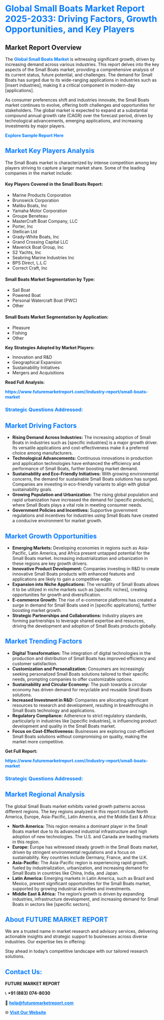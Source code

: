 <h1 style="color: #007BFF;">Global Small Boats Market Report 2025-2033: Driving Factors, Growth Opportunities, and Key Players</h1>

<section id="overview">
<h2>Market Report Overview</h2>
<p>The <a href="https://www.futuremarketreport.com//industry-report/small-boats-market" style="color: #007BFF; text-decoration: none;"><strong>Global Small Boats Market</strong></a> is witnessing significant growth, driven by increasing demand across various industries. This report delves into the key aspects of the Small Boats market, providing a comprehensive analysis of its current status, future potential, and challenges. The demand for Small Boats has surged due to its wide-ranging applications in industries such as [insert industries], making it a critical component in modern-day [applications].</p>
<p>As consumer preferences shift and industries innovate, the Small Boats market continues to evolve, offering both challenges and opportunities for stakeholders. The global market is expected to expand at a substantial compound annual growth rate (CAGR) over the forecast period, driven by technological advancements, emerging applications, and increasing investments by major players.</p>
</section>

<section id="overview">
<p><a href="https://www.futuremarketreport.com//request-sample/reportId=90767" style="color: #007BFF; text-decoration: none;"><strong>Explore Sample Report Here</strong></a></p>
</section>

<section id="key-players">
<h2 style="color: #007BFF;">Market Key Players Analysis</h2>
<p>The Small Boats market is characterized by intense competition among key players striving to capture a larger market share. Some of the leading companies in the market include:</p>
<h4>Key Players Covered in the Small Boats Report:</h4>
<ul><li>Marine Products Corporation</li><li>Brunswick Corporation</li><li>Malibu Boats, Inc</li><li>Yamaha Motor Corporation</li><li>Groupe Beneteau</li><li>MasterCraft Boat Company, LLC</li><li>Porter, Inc</li><li>Stellican Ltd</li><li>Grady-White Boats, Inc</li><li>Grand Crossing Capital LLC</li><li>Maverick Boat Group, Inc</li><li>S2 Yachts, Inc</li><li>Seabring Marine Industries Inc</li><li>BPS Direct, L.L.C</li><li>Correct Craft, Inc</li></ul>
<h4>Small Boats Market Segmentation by Type:</h4>
<ul><li>Sail Boat</li><li>Powered Boat</li><li>Personal Watercraft Boat (PWC)</li><li>Other</li></ul>

<h4>Small Boats Market Segmentation by Application:</h4>
<ul><li>Pleasure</li><li>Fishing</li><li>Other</li></ul>
<p><strong>Key Strategies Adopted by Market Players:</strong></p>
<ul>
<li>Innovation and R&D</li>
<li>Geographical Expansion</li>
<li>Sustainability Initiatives</li>
<li>Mergers and Acquisitions</li>
</ul>
</section>

<section>
<p><strong>Read Full Analysis: </strong></p><a href="https://www.futuremarketreport.com//industry-report/small-boats-market" style="color: #007BFF; text-decoration: none;"><strong>https://www.futuremarketreport.com//industry-report/small-boats-market</strong></a>
<h3 style="color: #007BFF;">Strategic Questions Addressed:</h3>
</section>

<section id="driving-factors">
<h2 style="color: #007BFF;">Market Driving Factors</h2>
<ul>
<li><strong>Rising Demand Across Industries:</strong> The increasing adoption of Small Boats in industries such as [specific industries] is a major growth driver. Its versatile applications and cost-effectiveness make it a preferred choice among manufacturers.</li>
<li><strong>Technological Advancements:</strong> Continuous innovations in production and application technologies have enhanced the efficiency and performance of Small Boats, further boosting market demand.</li>
<li><strong>Sustainability and Eco-Friendly Initiatives:</strong> With growing environmental concerns, the demand for sustainable Small Boats solutions has surged. Companies are investing in eco-friendly variants to align with global sustainability goals.</li>
<li><strong>Growing Population and Urbanization:</strong> The rising global population and rapid urbanization have increased the demand for [specific products], where Small Boats plays a vital role in meeting consumer needs.</li>
<li><strong>Government Policies and Incentives:</strong> Supportive government regulations and incentives for industries using Small Boats have created a conducive environment for market growth.</li>
</ul>
</section>

<section id="growth-opportunities">
<h2 style="color: #007BFF;">Market Growth Opportunities</h2>
<ul>
<li><strong>Emerging Markets:</strong> Developing economies in regions such as Asia-Pacific, Latin America, and Africa present untapped potential for the Small Boats market. Increasing industrialization and urbanization in these regions are key growth drivers.</li>
<li><strong>Innovative Product Development:</strong> Companies investing in R&D to create innovative Small Boats products with enhanced features and applications are likely to gain a competitive edge.</li>
<li><strong>Expansion into Niche Applications:</strong> The versatility of Small Boats allows it to be utilized in niche markets such as [specific niches], creating opportunities for growth and diversification.</li>
<li><strong>E-commerce Growth:</strong> The rise of e-commerce platforms has created a surge in demand for Small Boats used in [specific applications], further boosting market growth.</li>
<li><strong>Strategic Partnerships and Collaborations:</strong> Industry players are forming partnerships to leverage shared expertise and resources, driving the development and adoption of Small Boats products globally.</li>
</ul>
</section>

<section id="trending-factors">
<h2 style="color: #007BFF;">Market Trending Factors</h2>
<ul>
<li><strong>Digital Transformation:</strong> The integration of digital technologies in the production and distribution of Small Boats has improved efficiency and customer satisfaction.</li>
<li><strong>Customization and Personalization:</strong> Consumers are increasingly seeking personalized Small Boats solutions tailored to their specific needs, prompting companies to offer customizable options.</li>
<li><strong>Sustainability and Circular Economy:</strong> The push towards a circular economy has driven demand for recyclable and reusable Small Boats solutions.</li>
<li><strong>Increased Investment in R&D:</strong> Companies are allocating significant resources to research and development, resulting in breakthroughs in Small Boats technology and applications.</li>
<li><strong>Regulatory Compliance:</strong> Adherence to strict regulatory standards, particularly in industries like [specific industries], is influencing product development and quality in the Small Boats market.</li>
<li><strong>Focus on Cost-Effectiveness:</strong> Businesses are exploring cost-efficient Small Boats solutions without compromising on quality, making the market more competitive.</li>
</ul>
</section>

<section>
<p><strong>Get Full Report: </strong></p><a href="https://www.futuremarketreport.com//industry-report/small-boats-market" style="color: #007BFF; text-decoration: none;"><strong>https://www.futuremarketreport.com//industry-report/small-boats-market</strong></a>
<h3 style="color: #007BFF;">Strategic Questions Addressed:</h3>
</section>


<section id="regional-analysis">
<h2 style="color: #007BFF;">Market Regional Analysis</h2>
<p>The global Small Boats market exhibits varied growth patterns across different regions. The key regions analyzed in this report include North America, Europe, Asia-Pacific, Latin America, and the Middle East & Africa:</p>
<ul>
<li><strong>North America:</strong> This region remains a dominant player in the Small Boats market due to its advanced industrial infrastructure and high adoption of new technologies. The U.S. and Canada are leading markets in this region.</li>
<li><strong>Europe:</strong> Europe has witnessed steady growth in the Small Boats market, driven by stringent environmental regulations and a focus on sustainability. Key countries include Germany, France, and the U.K.</li>
<li><strong>Asia-Pacific:</strong> The Asia-Pacific region is experiencing rapid growth, fueled by industrialization, urbanization, and increasing demand for Small Boats in countries like China, India, and Japan.</li>
<li><strong>Latin America:</strong> Emerging markets in Latin America, such as Brazil and Mexico, present significant opportunities for the Small Boats market, supported by growing industrial activities and investments.</li>
<li><strong>Middle East & Africa:</strong> The region’s growth is driven by expanding industries, infrastructure development, and increasing demand for Small Boats in sectors like [specific sectors].</li>
</ul>
</section>

<footer>
<h2 style="color: #007BFF;">About FUTURE MARKET REPORT</h2>
<p>We are a trusted name in market research and advisory services, delivering actionable insights and strategic support to businesses across diverse industries. Our expertise lies in offering:</p>

<p>Stay ahead in today’s competitive landscape with our tailored research solutions.</p>

<h2 style="color: #007BFF;">Contact Us:</h2>
<p><strong>FUTURE MARKET REPORT</strong></p>
<p>📞 <strong>+91 (883) 074-8030</strong></p>
<p>📧 <strong><a href="mailto:help@futuremarketreport.com" style="color: #007BFF;">help@futuremarketreport.com</a></strong></p>
<p>🌐 <strong><a href="https://www.futuremarketreport.com/" style="color: #007BFF;">Visit Our Website</a></strong></p>
</footer>